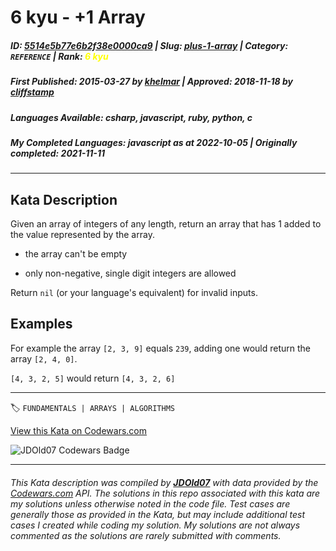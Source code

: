 # 6 kyu - +1 Array

##### **ID**: [5514e5b77e6b2f38e0000ca9](https://www.codewars.com/kata/5514e5b77e6b2f38e0000ca9) | **Slug**: [plus-1-array](https://www.codewars.com/kata/5514e5b77e6b2f38e0000ca9) | **Category**: `REFERENCE` | **Rank**: <span style="color:yellow">6 kyu</span>

##### **First Published**: 2015-03-27 ***by*** [khelmar](https://www.codewars.com/users/khelmar) | **Approved**: 2018-11-18 ***by*** [cliffstamp](https://www.codewars.com/users/cliffstamp)

##### **Languages Available**: csharp, javascript, ruby, python, c

##### **My Completed Languages**: javascript ***as at*** 2022-10-05 | **Originally completed**: 2021-11-11

---

## Kata Description


Given an array of integers of any length, return an array that has 1 added to the value represented by the array.



- the array can't be empty

- only non-negative, single digit integers are allowed



Return `nil` (or your language's equivalent) for invalid inputs.



## Examples



For example the array `[2, 3, 9]` equals `239`, adding one would return the array `[2, 4, 0]`.



`[4, 3, 2, 5]` would return `[4, 3, 2, 6]`





---


🏷 `FUNDAMENTALS | ARRAYS | ALGORITHMS`


[View this Kata on Codewars.com](https://www.codewars.com/kata/5514e5b77e6b2f38e0000ca9)

![](https://www.codewars.com/users/jdold07/badges/large "JDOld07 Codewars Badge")

---

###### *This Kata description was compiled by [**JDOld07**](https://tpstech.dev) with data provided by the [Codewars.com](https://www.codewars.com) API.  The solutions in this repo associated with this kata are my solutions unless otherwise noted in the code file.  Test cases are generally those as provided in the Kata, but may include additional test cases I created while coding my solution.  My solutions are not always commented as the solutions are rarely submitted with comments.*
